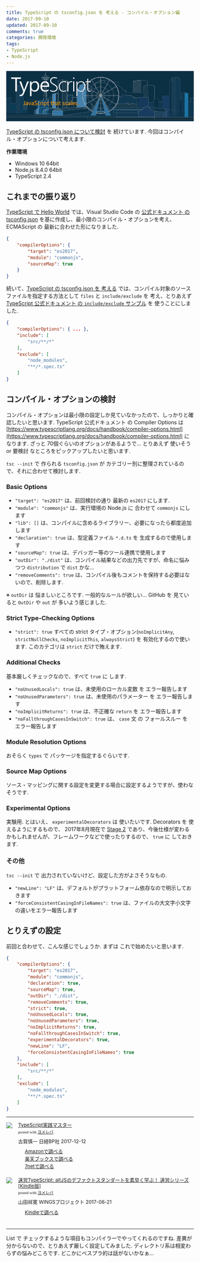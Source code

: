 ```yaml
---
title: TypeScript の tsconfig.json を 考える - コンパイル・オプション編
date: 2017-09-10
updated: 2017-09-10
comments: true
categories: 開発環境
tags:
- TypeScript
- Node.js
---
```


![](/assets/typescript/typescript.png "TypeScript")

[TypeScript の tsconfig.json について検討](/2017/09/07/TypeScriptのtsconfig.jsonを考える/) を 続けています. 今回はコンパイル・オプションについて考えます.

**作業環境**
- Windows 10 64bit
- Node.js 8.4.0 64bit
- TypeScript 2.4


## これまでの振り返り
[TypeScript で Hello World](/2017/09/04/Visual-Studio-CodeでHello-TypeScript！/) では、Visual Studio Code の [公式ドキュメント の tsconfig.json](https://code.visualstudio.com/docs/languages/typescript#_tsconfigjson) を基に作成し、最小限のコンパイル・オプションを考え、ECMAScript の 最新に合わせた形になりました.

```json
{
    "compilerOptions": {
        "target": "es2017",
        "module": "commonjs",
        "sourceMap": true
    }
}
```

続いて、[TypeScript の tsconfig.json を 考える](/2017/09/07/TypeScriptのtsconfig.jsonを考える/) では、コンパイル対象のソースファイルを指定する方法として `files` と `include/exclude` を 考え、とりあえず [TypeScript 公式ドキュメント の `include/exclude` サンプル](https://www.typescriptlang.org/docs/handbook/tsconfig-json.html#examples) を 使うことにしました.

```json
{
    "compilerOptions": { ... },
    "include": [
        "src/**/*"
    ],
    "exclude": [
        "node_modules",
        "**/*.spec.ts"
    ]
}
```


## コンパイル・オプションの検討
コンパイル・オプションは最小限の設定しか見ていなかったので、しっかりと確認したいと思います.
TypeScript 公式ドキュメント の Compiler Options は [https://www.typescriptlang.org/docs/handbook/compiler-options.html](https://www.typescriptlang.org/docs/handbook/compiler-options.html) に なります.
ざっと 70個ぐらいのオプションがあるようで... とりあえず 使いそう or 要検討 なところをピックアップしたいと思います.

`tsc --init` で 作られる `tsconfig.json` が カテゴリー別に整理されているので、それに合わせて検討します.


### Basic Options
- `"target": "es2017"` は、前回検討の通り 最新の `es2017` にします.
- `"module": "commonjs"` は、実行環境の Node.js に 合わせて `commonjs` にします
- `"lib": []` は、コンパイルに含めるライブラリー、必要になったら都度追加します
- `"declaration": true` は、型定義ファイル `*.d.ts` を 生成するので使用します
- `"sourceMap": true` は、デバッガー等のツール連携で使用します
- `"outDir": "./dist"` は、コンパイル結果などの出力先ですが、命名に悩みつつ `distribution` で `dist` かな...
- `"removeComments": true` は、コンパイル後もコメントを保持する必要はないので、削除します.

※ `outDir` は 悩ましいところです. 一般的なルールが欲しい... GitHub を 見ていると `OutDir` や `out` が 多いよう感じました.


### Strict Type-Checking Options
- `"strict": true`
すべての strict タイプ・オプション(`noImplicitAny`, `strictNullChecks`, `noImplicitThis`, `alwaysStrict`) を 有効化するので使います.
このカテゴリは `strict` だけで賄えます.


### Additional Checks
基本厳しくチェックなので、すべて `true` に します.
- `"noUnusedLocals": true` は、未使用のローカル変数 を エラー報告します
- `"noUnusedParameters": true` は、未使用のパラメーター を エラー報告します
- `"noImplicitReturns": true` は、不正確な `return` を エラー報告します
- `"noFallthroughCasesInSwitch": true` は、 `case` 文 の フォールスルー を エラー報告します


### Module Resolution Options
おそらく `types` で パッケージを指定するぐらいです.


### Source Map Options
ソース・マッピングに関する設定を変更する場合に設定するようですが、使わなそうです.


### Experimental Options
実験用. とはいえ、 `experimentalDecorators` は 使いたいです.
Decorators を 使えるようにするもので、 2017年8月現在で [Stage 2](https://github.com/tc39/proposal-decorators) であり、今後仕様が変わるかもしれませんが、フレームワークなどで使ったりするので、 `true` に しておきます.


### その他
`tsc --init` で 出力されていないけど、設定した方がよさそうなもの.
- `"newLine": "LF"` は、デフォルトがプラットフォーム依存なので明示しておきます
- `"forceConsistentCasingInFileNames": true` は、ファイルの大文字小文字の違いをエラー報告します


## とりえずの設定
前回と合わせて、こんな感じでしょうか. まずは これで始めたいと思います.

```json
{
    "compilerOptions": {
        "target": "es2017",
        "module": "commonjs",
        "declaration": true,
        "sourceMap": true,
        "outDir": "./dist",
        "removeComments": true,
        "strict": true,
        "noUnusedLocals": true,
        "noUnusedParameters": true,
        "noImplicitReturns": true,
        "noFallthroughCasesInSwitch": true,
        "experimentalDecorators": true,
        "newLine": "LF",
        "forceConsistentCasingInFileNames": true
    },
    "include": [
        "src/**/*"
    ],
    "exclude": [
        "node_modules",
        "**/*.spec.ts"
    ]
}
```



- - - -
<div class="booklink-box" style="text-align:left;padding-bottom:20px;font-size:small;/zoom: 1;overflow: hidden;"><div class="booklink-image" style="float:left;margin:0 15px 10px 0;"><a href="//af.moshimo.com/af/c/click?a_id=860699&p_id=170&pc_id=185&pl_id=4062&s_v=b5Rz2P0601xu&url=http%3A%2F%2Fwww.amazon.co.jp%2Fexec%2Fobidos%2FASIN%2F4822298973" target="_blank" ><img src="https://images-fe.ssl-images-amazon.com/images/I/51bLLkWaH4L._SL160_.jpg" style="border: none;" /></a><img src="//i.moshimo.com/af/i/impression?a_id=860699&p_id=170&pc_id=185&pl_id=4062" width="1" height="1" style="border:none;"></div><div class="booklink-info" style="line-height:120%;/zoom: 1;overflow: hidden;"><div class="booklink-name" style="margin-bottom:10px;line-height:120%"><a href="//af.moshimo.com/af/c/click?a_id=860699&p_id=170&pc_id=185&pl_id=4062&s_v=b5Rz2P0601xu&url=http%3A%2F%2Fwww.amazon.co.jp%2Fexec%2Fobidos%2FASIN%2F4822298973" target="_blank" >TypeScript実践マスター</a><img src="//i.moshimo.com/af/i/impression?a_id=860699&p_id=170&pc_id=185&pl_id=4062" width="1" height="1" style="border:none;"><div class="booklink-powered-date" style="font-size:8pt;margin-top:5px;font-family:verdana;line-height:120%">posted with <a href="https://yomereba.com" rel="nofollow" target="_blank">ヨメレバ</a></div></div><div class="booklink-detail" style="margin-bottom:5px;">古賀慎一 日経BP社 2017-12-12    </div><div class="booklink-link2" style="margin-top:10px;"><div class="shoplinkamazon" style="margin-right:5px;background: url('//img.yomereba.com/yl.gif') 0 0 no-repeat;padding: 2px 0 2px 18px;white-space: nowrap;"><a href="//af.moshimo.com/af/c/click?a_id=860699&p_id=170&pc_id=185&pl_id=4062&s_v=b5Rz2P0601xu&url=http%3A%2F%2Fwww.amazon.co.jp%2Fexec%2Fobidos%2FASIN%2F4822298973" target="_blank" >Amazonで調べる</a><img src="//i.moshimo.com/af/i/impression?a_id=860699&p_id=170&pc_id=185&pl_id=4062" width="1" height="1" style="border:none;"></div><div class="shoplinkrakuten" style="margin-right:5px;background: url('//img.yomereba.com/yl.gif') 0 -50px no-repeat;padding: 2px 0 2px 18px;white-space: nowrap;"><a href="//af.moshimo.com/af/c/click?a_id=862013&p_id=56&pc_id=56&pl_id=637&s_v=b5Rz2P0601xu&url=http%3A%2F%2Fbooks.rakuten.co.jp%2Frb%2F15269698%2F" target="_blank" >楽天ブックスで調べる</a><img src="//i.moshimo.com/af/i/impression?a_id=862013&p_id=56&pc_id=56&pl_id=637" width="1" height="1" style="border:none;"></div>          <div class="shoplinkseven" style="margin-right:5px;background: url('//img.yomereba.com/yl.gif') 0 -100px no-repeat;padding: 2px 0 2px 18px;white-space: nowrap;"><a href="//af.moshimo.com/af/c/click?a_id=860693&p_id=932&pc_id=1188&pl_id=12456&s_v=b5Rz2P0601xu&url=http%3A%2F%2F7net.omni7.jp%2Fsearch%2F%3FsearchKeywordFlg%3D1%26keyword%3D4-82-229897-5%2520%257C%25204-822-29897-5%2520%257C%25204-8222-9897-5%2520%257C%25204-82229-897-5%2520%257C%25204-822298-97-5%2520%257C%25204-8222989-7-5" target="_blank" >7netで調べる<img src="//i.moshimo.com/af/i/impression?a_id=860693&p_id=932&pc_id=1188&pl_id=12456" width="1" height="1" style="border:none;"></a></div>                          </div></div><div class="booklink-footer" style="clear: left"></div></div>

<div class="booklink-box" style="text-align:left;padding-bottom:20px;font-size:small;/zoom: 1;overflow: hidden;"><div class="booklink-image" style="float:left;margin:0 15px 10px 0;"><a href="//af.moshimo.com/af/c/click?a_id=860699&p_id=170&pc_id=185&pl_id=4062&s_v=b5Rz2P0601xu&url=http%3A%2F%2Fwww.amazon.co.jp%2Fexec%2Fobidos%2FASIN%2FB0733113NK" target="_blank" ><img src="https://images-fe.ssl-images-amazon.com/images/I/51UE0ypcmKL._SL160_.jpg" style="border: none;" /></a><img src="//i.moshimo.com/af/i/impression?a_id=860699&p_id=170&pc_id=185&pl_id=4062" width="1" height="1" style="border:none;"></div><div class="booklink-info" style="line-height:120%;/zoom: 1;overflow: hidden;"><div class="booklink-name" style="margin-bottom:10px;line-height:120%"><a href="//af.moshimo.com/af/c/click?a_id=860699&p_id=170&pc_id=185&pl_id=4062&s_v=b5Rz2P0601xu&url=http%3A%2F%2Fwww.amazon.co.jp%2Fexec%2Fobidos%2FASIN%2FB0733113NK" target="_blank" >速習TypeScript: altJSのデファクトスタンダートを素早く学ぶ！ 速習シリーズ[Kindle版]</a><img src="//i.moshimo.com/af/i/impression?a_id=860699&p_id=170&pc_id=185&pl_id=4062" width="1" height="1" style="border:none;"><div class="booklink-powered-date" style="font-size:8pt;margin-top:5px;font-family:verdana;line-height:120%">posted with <a href="https://yomereba.com" rel="nofollow" target="_blank">ヨメレバ</a></div></div><div class="booklink-detail" style="margin-bottom:5px;">山田祥寛 WINGSプロジェクト 2017-06-21    </div><div class="booklink-link2" style="margin-top:10px;"><div class="shoplinkkindle" style="margin-right:5px;background: url('//img.yomereba.com/yl.gif') 0 0 no-repeat;padding: 2px 0 2px 18px;white-space: nowrap;"><a href="//af.moshimo.com/af/c/click?a_id=860699&p_id=170&pc_id=185&pl_id=4062&s_v=b5Rz2P0601xu&url=http%3A%2F%2Fwww.amazon.co.jp%2Fexec%2Fobidos%2FASIN%2FB0733113NK%2F" target="_blank" >Kindleで調べる</a><img src="//i.moshimo.com/af/i/impression?a_id=860699&p_id=170&pc_id=185&pl_id=4062" width="1" height="1" style="border:none;"></div>                                                  </div></div><div class="booklink-footer" style="clear: left"></div></div>



- - - -
List で チェックするような項目もコンパイラーでやってくれるのですね. 差異が分からないので、とりあえず厳しく設定してみました.
ディレクトリ系は相変わらずの悩みどころです. どこかにべスプラ的は話がないかなぁ...
